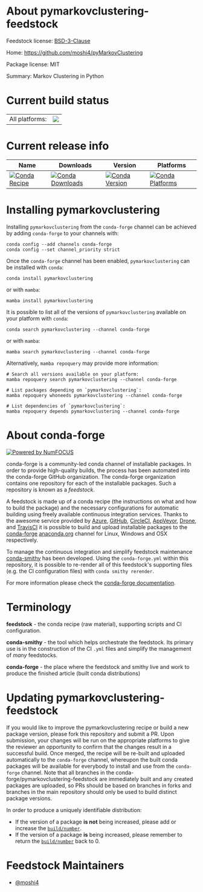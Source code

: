 About pymarkovclustering-feedstock
==================================

Feedstock license: [BSD-3-Clause](https://github.com/conda-forge/pymarkovclustering-feedstock/blob/main/LICENSE.txt)

Home: https://github.com/moshi4/pyMarkovClustering

Package license: MIT

Summary: Markov Clustering in Python

Current build status
====================


<table><tr><td>All platforms:</td>
    <td>
      <a href="https://dev.azure.com/conda-forge/feedstock-builds/_build/latest?definitionId=25672&branchName=main">
        <img src="https://dev.azure.com/conda-forge/feedstock-builds/_apis/build/status/pymarkovclustering-feedstock?branchName=main">
      </a>
    </td>
  </tr>
</table>

Current release info
====================

| Name | Downloads | Version | Platforms |
| --- | --- | --- | --- |
| [![Conda Recipe](https://img.shields.io/badge/recipe-pymarkovclustering-green.svg)](https://anaconda.org/conda-forge/pymarkovclustering) | [![Conda Downloads](https://img.shields.io/conda/dn/conda-forge/pymarkovclustering.svg)](https://anaconda.org/conda-forge/pymarkovclustering) | [![Conda Version](https://img.shields.io/conda/vn/conda-forge/pymarkovclustering.svg)](https://anaconda.org/conda-forge/pymarkovclustering) | [![Conda Platforms](https://img.shields.io/conda/pn/conda-forge/pymarkovclustering.svg)](https://anaconda.org/conda-forge/pymarkovclustering) |

Installing pymarkovclustering
=============================

Installing `pymarkovclustering` from the `conda-forge` channel can be achieved by adding `conda-forge` to your channels with:

```
conda config --add channels conda-forge
conda config --set channel_priority strict
```

Once the `conda-forge` channel has been enabled, `pymarkovclustering` can be installed with `conda`:

```
conda install pymarkovclustering
```

or with `mamba`:

```
mamba install pymarkovclustering
```

It is possible to list all of the versions of `pymarkovclustering` available on your platform with `conda`:

```
conda search pymarkovclustering --channel conda-forge
```

or with `mamba`:

```
mamba search pymarkovclustering --channel conda-forge
```

Alternatively, `mamba repoquery` may provide more information:

```
# Search all versions available on your platform:
mamba repoquery search pymarkovclustering --channel conda-forge

# List packages depending on `pymarkovclustering`:
mamba repoquery whoneeds pymarkovclustering --channel conda-forge

# List dependencies of `pymarkovclustering`:
mamba repoquery depends pymarkovclustering --channel conda-forge
```


About conda-forge
=================

[![Powered by
NumFOCUS](https://img.shields.io/badge/powered%20by-NumFOCUS-orange.svg?style=flat&colorA=E1523D&colorB=007D8A)](https://numfocus.org)

conda-forge is a community-led conda channel of installable packages.
In order to provide high-quality builds, the process has been automated into the
conda-forge GitHub organization. The conda-forge organization contains one repository
for each of the installable packages. Such a repository is known as a *feedstock*.

A feedstock is made up of a conda recipe (the instructions on what and how to build
the package) and the necessary configurations for automatic building using freely
available continuous integration services. Thanks to the awesome service provided by
[Azure](https://azure.microsoft.com/en-us/services/devops/), [GitHub](https://github.com/),
[CircleCI](https://circleci.com/), [AppVeyor](https://www.appveyor.com/),
[Drone](https://cloud.drone.io/welcome), and [TravisCI](https://travis-ci.com/)
it is possible to build and upload installable packages to the
[conda-forge](https://anaconda.org/conda-forge) [anaconda.org](https://anaconda.org/)
channel for Linux, Windows and OSX respectively.

To manage the continuous integration and simplify feedstock maintenance
[conda-smithy](https://github.com/conda-forge/conda-smithy) has been developed.
Using the ``conda-forge.yml`` within this repository, it is possible to re-render all of
this feedstock's supporting files (e.g. the CI configuration files) with ``conda smithy rerender``.

For more information please check the [conda-forge documentation](https://conda-forge.org/docs/).

Terminology
===========

**feedstock** - the conda recipe (raw material), supporting scripts and CI configuration.

**conda-smithy** - the tool which helps orchestrate the feedstock.
                   Its primary use is in the construction of the CI ``.yml`` files
                   and simplify the management of *many* feedstocks.

**conda-forge** - the place where the feedstock and smithy live and work to
                  produce the finished article (built conda distributions)


Updating pymarkovclustering-feedstock
=====================================

If you would like to improve the pymarkovclustering recipe or build a new
package version, please fork this repository and submit a PR. Upon submission,
your changes will be run on the appropriate platforms to give the reviewer an
opportunity to confirm that the changes result in a successful build. Once
merged, the recipe will be re-built and uploaded automatically to the
`conda-forge` channel, whereupon the built conda packages will be available for
everybody to install and use from the `conda-forge` channel.
Note that all branches in the conda-forge/pymarkovclustering-feedstock are
immediately built and any created packages are uploaded, so PRs should be based
on branches in forks and branches in the main repository should only be used to
build distinct package versions.

In order to produce a uniquely identifiable distribution:
 * If the version of a package **is not** being increased, please add or increase
   the [``build/number``](https://docs.conda.io/projects/conda-build/en/latest/resources/define-metadata.html#build-number-and-string).
 * If the version of a package **is** being increased, please remember to return
   the [``build/number``](https://docs.conda.io/projects/conda-build/en/latest/resources/define-metadata.html#build-number-and-string)
   back to 0.

Feedstock Maintainers
=====================

* [@moshi4](https://github.com/moshi4/)

